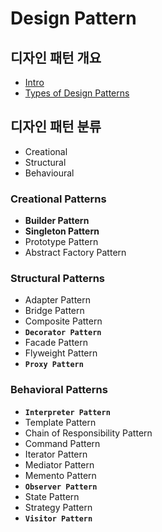 # Design Pattern

## 디자인 패턴 개요

* [Intro](https://github.com/SeokRae/TIL/tree/19997443918ceb7dfe18b1fc3c3aafa1e8125069/design/contents/_intro.md)
* [Types of Design Patterns](https://github.com/SeokRae/TIL/tree/19997443918ceb7dfe18b1fc3c3aafa1e8125069/design/contents/_types_of_design_patterns.md)

## 디자인 패턴 분류

* Creational
* Structural
* Behavioural

### **Creational Patterns**

* **Builder Pattern**
* **Singleton Pattern**
* Prototype Pattern
* Abstract Factory Pattern

### Structural Patterns

* Adapter Pattern
* Bridge Pattern
* Composite Pattern
* **`Decorator Pattern`**
* Facade Pattern
* Flyweight Pattern
* **`Proxy Pattern`**

### Behavioral Patterns

* **`Interpreter Pattern`**
* Template Pattern
* Chain of Responsibility Pattern
* Command Pattern
* Iterator Pattern
* Mediator Pattern
* Memento Pattern
* **`Observer Pattern`**
* State Pattern
* Strategy Pattern
* **`Visitor Pattern`**


